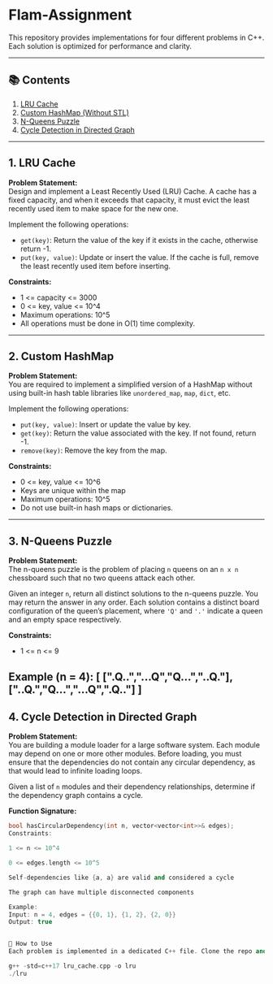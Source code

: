 # Flam-Assignment


This repository provides implementations for four different problems in C++. Each solution is optimized for performance and clarity.

---

## 📚 Contents

1. [LRU Cache](#1-lru-cache)
2. [Custom HashMap (Without STL)](#2-custom-hashmap-without-stl)
3. [N-Queens Puzzle](#3-n-queens-puzzle)
4. [Cycle Detection in Directed Graph](#4-cycle-detection-in-directed-graph)

---
## 1. LRU Cache

**Problem Statement:**  
Design and implement a Least Recently Used (LRU) Cache. A cache has a fixed capacity, and when it exceeds that capacity, it must evict the least recently used item to make space for the new one.

Implement the following operations:
- `get(key)`: Return the value of the key if it exists in the cache, otherwise return -1.
- `put(key, value)`: Update or insert the value. If the cache is full, remove the least recently used item before inserting.

**Constraints:**
- 1 <= capacity <= 3000  
- 0 <= key, value <= 10^4  
- Maximum operations: 10^5  
- All operations must be done in O(1) time complexity.

---

## 2. Custom HashMap

**Problem Statement:**  
You are required to implement a simplified version of a HashMap without using built-in hash table libraries like `unordered_map`, `map`, `dict`, etc.

Implement the following operations:
- `put(key, value)`: Insert or update the value by key.
- `get(key)`: Return the value associated with the key. If not found, return -1.
- `remove(key)`: Remove the key from the map.

**Constraints:**
- 0 <= key, value <= 10^6  
- Keys are unique within the map  
- Maximum operations: 10^5  
- Do not use built-in hash maps or dictionaries.

---

## 3. N-Queens Puzzle

**Problem Statement:**  
The n-queens puzzle is the problem of placing `n` queens on an `n x n` chessboard such that no two queens attack each other.

Given an integer `n`, return all distinct solutions to the n-queens puzzle. You may return the answer in any order. Each solution contains a distinct board configuration of the queen’s placement, where `'Q'` and `'.'` indicate a queen and an empty space respectively.

**Constraints:**
- 1 <= n <= 9

**Example (n = 4):**
[
[".Q..","...Q","Q...","..Q."],
["..Q.","Q...","...Q",".Q.."]
]
---

## 4. Cycle Detection in Directed Graph

**Problem Statement:**  
You are building a module loader for a large software system. Each module may depend on one or more other modules. Before loading, you must ensure that the dependencies do not contain any circular dependency, as that would lead to infinite loading loops.

Given a list of `n` modules and their dependency relationships, determine if the dependency graph contains a cycle.

**Function Signature:**
```cpp
bool hasCircularDependency(int n, vector<vector<int>>& edges);
Constraints:

1 <= n <= 10^4

0 <= edges.length <= 10^5

Self-dependencies like {a, a} are valid and considered a cycle

The graph can have multiple disconnected components

Example:
Input: n = 4, edges = {{0, 1}, {1, 2}, {2, 0}}
Output: true


🧪 How to Use
Each problem is implemented in a dedicated C++ file. Clone the repo and compile any file using a standard C++ compiler.

g++ -std=c++17 lru_cache.cpp -o lru
./lru










